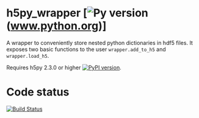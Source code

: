 # h5py_wrapper [![Py version](https://img.shields.io/badge/python-2.6%2C%202.7-blue.svg)(www.python.org)]
A wrapper to conveniently store nested python dictionaries in hdf5 files. It exposes two basic functions to the user `wrapper.add_to_h5` and `wrapper.load_h5`.

Requires h5py 2.3.0 or higher [![PyPI version](https://badge.fury.io/py/h5py.svg)](https://badge.fury.io/py/h5py).

Code status
===========

[![Build Status](https://travis-ci.org/INM-6/python-dicthash.svg?branch=master)](https://travis-ci.org/INM-6/h5py_wrapper)

